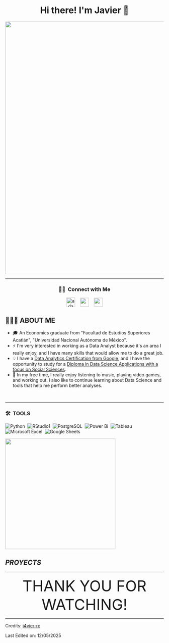 <div align="center">
<h1 align="center">Hi there! I'm Javier 👋</h1>
<img src="https://www.regenesys.net/reginsights/wp-content/uploads/2025/01/6-dec-How-to-Become-a-Data-Analyst-in-South-Africa.jpg" width="800" >
</div>

-----
<div align="Center">

  ### 🤝🏻 &nbsp;Connect with Me 
  <a href="https://linkedin.com/in/javier-rc" target="blank"><img width='28px' align="center"     
      src="https://raw.githubusercontent.com/rahuldkjain/github-profile-readme-generator/master/src/images/icons/Social/linked-in-alt.svg"
      alt="adam pithewan" height="30" width="40" /></a></a>&nbsp;&nbsp;&nbsp;
  <a href = 'https://www.github.com/j4vier-rc'> <img width = '28px' align= 'center' 
      src="https://raw.githubusercontent.com/rahulbanerjee26/githubAboutMeGenerator/main/icons/github.svg"/></a></a>&nbsp;&nbsp;&nbsp;
  <a href="mailto:javier.ramirez.c99@gmail.com"> <img width = '28px' align= 'center'
      src="https://skillicons.dev/icons?i=gmail"/> </a>
</div>

 ## 👨🏻‍💻 ABOUT ME
- 🎓 An Economics graduate from "Facultad de Estudios Superiores Acatlán", "Universidad Nacional Autónoma de México". 
- ⚡ I'm very interested in working as a Data Analyst because it's an area I really enjoy, and I have many skills that would allow me to do a great job.
- 💡 I have a [Data Analytics Certification from Google](https://coursera.org/share/a4d27b29b8f1370852665f6ad68e4c6a), and I have the opportunity to study for a [Diploma in Data Science Applications with a focus on Social Sciences](https://drive.google.com/file/d/1egleAM7Ujw7R0baZoGU9tAItRUNAMjM8/view?usp=sharing).
- 🌱 In my free time, I really enjoy listening to music, playing video games, and working out. I also like to continue learning about Data Science and tools that help me perform better analyses.
<br>


-----
### 🛠 &nbsp;TOOLS

![Python](https://img.shields.io/badge/Python-FFD43B?style=for-the-badge&logo=python&logoColor=blue)&nbsp;
![RStudio1](https://img.shields.io/badge/RStudio-75AADB?style=for-the-badge&logo=RStudio&logoColor=white)&nbsp;
![PostgreSQL](https://img.shields.io/badge/PostgreSQL-316192?style=for-the-badge&logo=postgresql&logoColor=white)&nbsp;
![Power Bi](https://img.shields.io/badge/power_bi-F2C811?style=for-the-badge&logo=powerbi&logoColor=black)&nbsp;
![Tableau](https://img.shields.io/badge/Tableau-E97627?style=for-the-badge&logo=Tableau&logoColor=white)&nbsp;
![Microsoft Excel](https://img.shields.io/badge/Microsoft_Excel-217346?style=for-the-badge&logo=microsoft-excel&logoColor=white)&nbsp;
![Google Sheets](https://img.shields.io/badge/Google%20Sheets-34A853?style=for-the-badge&logo=google-sheets&logoColor=white)&nbsp;


<img src="https://media1.giphy.com/media/v1.Y2lkPTc5MGI3NjExdHVyZWFqMTN1M2FoajJka3hkZ3lieHY5aDVlaWltODV0NHh0Z3AybCZlcD12MV9pbnRlcm5hbF9naWZfYnlfaWQmY3Q9Zw/3oKIPpFhwsMNrRIjN6/giphy.gif" width="350" align="center"/>

## *PROYECTS*







-----

<div align="center">
<font size="10">THANK YOU FOR WATCHING!</font>
</div>

-----
Credits: [j4vier-rc](https://github.com/j4vier-rc)

Last Edited on: 12/05/2025
